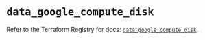 # `data_google_compute_disk`

Refer to the Terraform Registry for docs: [`data_google_compute_disk`](https://registry.terraform.io/providers/hashicorp/google/5.30.0/docs/data-sources/compute_disk).
